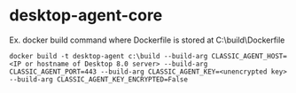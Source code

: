# desktop-agent-core

Ex. docker build command where Dockerfile is stored at C:\build\Dockerfile

`docker build -t desktop-agent c:\build --build-arg CLASSIC_AGENT_HOST=<IP or hostname of Desktop 8.0 server> --build-arg CLASSIC_AGENT_PORT=443 --build-arg CLASSIC_AGENT_KEY=<unencrypted key> --build-arg CLASSIC_AGENT_KEY_ENCRYPTED=False`
